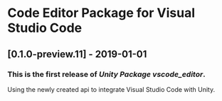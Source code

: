 # Code Editor Package for Visual Studio Code

## [0.1.0-preview.11] - 2019-01-01

### This is the first release of *Unity Package vscode_editor*.

Using the newly created api to integrate Visual Studio Code with Unity.
